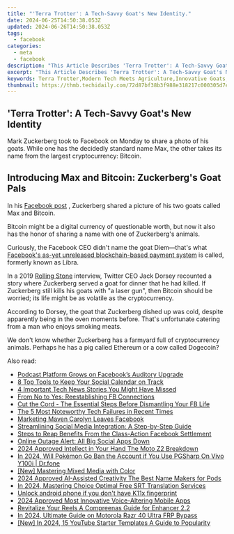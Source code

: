 ```yaml
---
title: "'Terra Trotter': A Tech-Savvy Goat's New Identity."
date: 2024-06-25T14:50:38.053Z
updated: 2024-06-26T14:50:38.053Z
tags:
  - facebook
categories:
  - meta
  - facebook
description: "This Article Describes 'Terra Trotter': A Tech-Savvy Goat's New Identity."
excerpt: "This Article Describes 'Terra Trotter': A Tech-Savvy Goat's New Identity."
keywords: Terra Trotter,Modern Tech Meets Agriculture,Innovative Goats,The Tech-Savvy Goat Revolutionizing Rural Living,Terra Trotter's Journey Into Technology and Farming,Unveiling Terra Trotter's New Identity,Goat in the Tech World
thumbnail: https://thmb.techidaily.com/72d87bf38b3f988e318217c000305d7e3da283a047b864a8cf5c572968e745b4.jpg
---
```


## 'Terra Trotter': A Tech-Savvy Goat's New Identity

 Mark Zuckerberg took to Facebook on Monday to share a photo of his goats. While one has the decidedly standard name Max, the other takes its name from the largest cryptocurrency: Bitcoin.

## Introducing Max and Bitcoin: Zuckerberg's Goat Pals

 In his [Facebook post](https://www.facebook.com/zuck/posts/10112954515429031) , Zuckerberg shared a picture of his two goats called Max and Bitcoin.

 Bitcoin might be a digital currency of questionable worth, but now it also has the honor of sharing a name with one of Zuckerberg's animals.

 Curiously, the Facebook CEO didn't name the goat Diem—that's what [Facebook's as-yet unreleased blockchain-based payment system](https://www.makeuseof.com/what-is-the-facebook-backed-diem-cryptocurrency-and-can-you-trust-it/) is called, formerly known as Libra.

 In a 2019 [Rolling Stone](https://www.rollingstone.com/culture/culture-features/twitter-ceo-jack-dorsey-rolling-stone-interview-782298/) interview, Twitter CEO Jack Dorsey recounted a story where Zuckerberg served a goat for dinner that he had killed. If Zuckerberg still kills his goats with "a laser gun", then Bitcoin should be worried; its life might be as volatile as the cryptocurrency.

 According to Dorsey, the goat that Zuckerberg dished up was cold, despite apparently being in the oven moments before. That's unfortunate catering from a man who enjoys smoking meats.

 We don't know whether Zuckerberg has a farmyard full of cryptocurrency animals. Perhaps he has a pig called Ethereum or a cow called Dogecoin?


<ins class="adsbygoogle"
     style="display:block"
     data-ad-format="autorelaxed"
     data-ad-client="ca-pub-7571918770474297"
     data-ad-slot="1223367746"></ins>



<ins class="adsbygoogle"
     style="display:block"
     data-ad-client="ca-pub-7571918770474297"
     data-ad-slot="8358498916"
     data-ad-format="auto"
     data-full-width-responsive="true"></ins>

<span class="atpl-alsoreadstyle">Also read:</span>
<div><ul>
<li><a href="https://facebook.techidaily.com/podcast-platform-grows-on-facebooks-auditory-upgrade/"><u>Podcast Platform Grows on Facebook’s Auditory Upgrade</u></a></li>
<li><a href="https://facebook.techidaily.com/8-top-tools-to-keep-your-social-calendar-on-track/"><u>8 Top Tools to Keep Your Social Calendar on Track</u></a></li>
<li><a href="https://facebook.techidaily.com/4-important-tech-news-stories-you-might-have-missed/"><u>4 Important Tech News Stories You Might Have Missed</u></a></li>
<li><a href="https://facebook.techidaily.com/from-no-to-yes-reestablishing-fb-connections/"><u>From No to Yes: Reestablishing FB Connections</u></a></li>
<li><a href="https://facebook.techidaily.com/cut-the-cord-the-essential-steps-before-dismantling-your-fb-life/"><u>Cut the Cord - The Essential Steps Before Dismantling Your FB Life</u></a></li>
<li><a href="https://facebook.techidaily.com/the-5-most-noteworthy-tech-failures-in-recent-times/"><u>The 5 Most Noteworthy Tech Failures in Recent Times</u></a></li>
<li><a href="https://facebook.techidaily.com/marketing-maven-carolyn-leaves-facebook/"><u>Marketing Maven Carolyn Leaves Facebook</u></a></li>
<li><a href="https://facebook.techidaily.com/streamlining-social-media-integration-a-step-by-step-guide/"><u>Streamlining Social Media Integration: A Step-by-Step Guide</u></a></li>
<li><a href="https://facebook.techidaily.com/steps-to-reap-benefits-from-the-class-action-facebook-settlement/"><u>Steps to Reap Benefits From the Class-Action Facebook Settlement</u></a></li>
<li><a href="https://facebook.techidaily.com/online-outage-alert-all-big-social-apps-down/"><u>Online Outage Alert: All Big Social Apps Down</u></a></li>
<li><a href="https://extra-support.techidaily.com/2024-approved-intellect-in-your-hand-the-moto-z2-breakdown/"><u>2024 Approved  Intellect in Your Hand  The Moto Z2 Breakdown</u></a></li>
<li><a href="https://change-location.techidaily.com/in-2024-will-pokemon-go-ban-the-account-if-you-use-pgsharp-on-vivo-y100i-drfone-by-drfone-virtual-android/"><u>In 2024, Will Pokémon Go Ban the Account if You Use PGSharp On Vivo Y100i | Dr.fone</u></a></li>
<li><a href="https://extra-support.techidaily.com/new-mastering-mixed-media-with-color/"><u>[New] Mastering Mixed Media with Color</u></a></li>
<li><a href="https://extra-tips.techidaily.com/2024-approved-ai-assisted-creativity-the-best-name-makers-for-pods/"><u>2024 Approved  AI-Assisted Creativity  The Best Name Makers for Pods</u></a></li>
<li><a href="https://extra-skills.techidaily.com/in-2024-mastering-choice-optimal-free-srt-translation-services/"><u>In 2024, Mastering Choice  Optimal Free SRT Translation Services</u></a></li>
<li><a href="https://techidaily.com/unlock-android-phone-if-you-dont-have-k11x-fingerprint-by-drfone-android-unlock-android-unlock/"><u>Unlock android phone if you don't have K11x fingerprint</u></a></li>
<li><a href="https://remote-screen-capture.techidaily.com/2024-approved-most-innovative-voice-altering-mobile-apps/"><u>2024 Approved  Most Innovative Voice-Altering Mobile Apps</u></a></li>
<li><a href="https://extra-lessons.techidaily.com/revitalize-your-reels-a-compreenas-guide-for-enhancer-22/"><u>Revitalize Your Reels  A Compreenas Guide for Enhancer 2.2</u></a></li>
<li><a href="https://android-frp.techidaily.com/in-2024-ultimate-guide-on-motorola-razr-40-ultra-frp-bypass-by-drfone-android/"><u>In 2024, Ultimate Guide on Motorola Razr 40 Ultra FRP Bypass</u></a></li>
<li><a href="https://facebook-record-videos.techidaily.com/new-in-2024-15-youtube-starter-templates-a-guide-to-popularity/"><u>[New] In 2024, 15 YouTube Starter Templates  A Guide to Popularity</u></a></li>
</ul></div>
